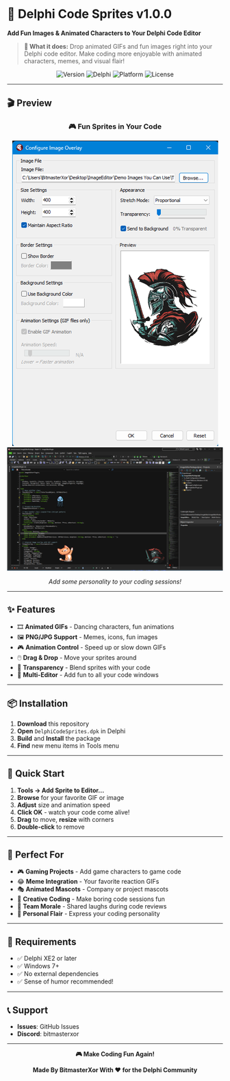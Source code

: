 # 🎨 Delphi Code Sprites v1.0.0
**Add Fun Images & Animated Characters to Your Delphi Code Editor**

> **🎯 What it does:** Drop animated GIFs and fun images right into your Delphi code editor. Make coding more enjoyable with animated characters, memes, and visual flair!

<div align="center">

![Version](https://img.shields.io/badge/Version-1.0.0-blue?style=for-the-badge)
![Delphi](https://img.shields.io/badge/Delphi-XE2%2B-red?style=for-the-badge)
![Platform](https://img.shields.io/badge/Platform-Windows-green?style=for-the-badge)
![License](https://img.shields.io/badge/License-Open%20Source-orange?style=for-the-badge)

</div>

---

## 🎬 Preview

<div align="center">

### 🎮 **Fun Sprites in Your Code**
![Code Sprites Preview](Preview.png)
![Code Sprites Preview](preview2.png)

*Add some personality to your coding sessions!*

</div>

---

## ✨ Features

- 🎞️ **Animated GIFs** - Dancing characters, fun animations
- 🖼️ **PNG/JPG Support** - Memes, icons, fun images
- 🎮 **Animation Control** - Speed up or slow down GIFs
- 🖱️ **Drag & Drop** - Move your sprites around
- 👻 **Transparency** - Blend sprites with your code
- 🎯 **Multi-Editor** - Add fun to all your code windows

---

## 📦 Installation

1. **Download** this repository
2. **Open** `DelphiCodeSprites.dpk` in Delphi
3. **Build** and **Install** the package
4. **Find** new menu items in Tools menu

---

## 🚀 Quick Start

1. **Tools → Add Sprite to Editor...**
2. **Browse** for your favorite GIF or image
3. **Adjust** size and animation speed
4. **Click OK** - watch your code come alive!
5. **Drag** to move, **resize** with corners
6. **Double-click** to remove

---

## 🎯 Perfect For

- 🎮 **Gaming Projects** - Add game characters to game code
- 😂 **Meme Integration** - Your favorite reaction GIFs
- 🎭 **Animated Mascots** - Company or project mascots
- 🎨 **Creative Coding** - Make boring code sessions fun
- 🎉 **Team Morale** - Shared laughs during code reviews
- 🚀 **Personal Flair** - Express your coding personality

---

## 🔧 Requirements

- ✅ Delphi XE2 or later
- ✅ Windows 7+
- ✅ No external dependencies
- ✅ Sense of humor recommended!

---

## 📞 Support

- **Issues**: GitHub Issues
- **Discord**: bitmasterxor

---

<div align="center">

**🎮 Make Coding Fun Again!**

**Made By BitmasterXor With ❤️ for the Delphi Community**

</div>
